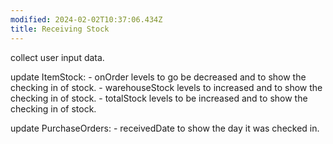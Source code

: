 ```yaml
---
modified: 2024-02-02T10:37:06.434Z
title: Receiving Stock
---
```


collect user input data.

update ItemStock:
    - onOrder levels to go be decreased and to show the checking in of stock.
    - warehouseStock levels to increased and to show the checking in of stock.
    - totalStock levels to be increased and to show the checking in of stock.

update PurchaseOrders:
    - receivedDate to show the day it was checked in.
